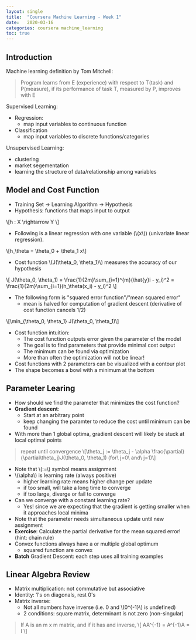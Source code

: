 ```yaml
---
layout: single
title:  "Coursera Machine Learning - Week 1"
date:   2020-03-16
categories: coursera machine_learning
toc: true
---
```


## Introduction

Machine learning definition by Tom Mitchell:

> Program learns from E (experience) with respect to T(task) and P(measure), if its performance of task T, measured by P, improves with E

Supervised Learning:
- Regression:
  - map input variables to continuous function
- Classification
  - map input variables to discrete functions/categories

Unsupervised Learning:
- clustering
- market segementation
- learning the structure of data/relationship among variables

## Model and Cost Function

- Training Set -> Learning Algorithm -> Hypothesis
- Hypothesis: functions that maps input to output

\\[h : X \rightarrow Y \\]

- Following is a linear regression with one variable (\\(x\\)) (univariate linear regression).

\\[h_\theta = \theta_0 + \theta_1 x\\]

- Cost function \\(J(\theta_0, \theta_1)\\) measures the accuracy of our hypothesis

<p>\[ J(\theta_0, \theta_1) = \frac{1}{2m}\sum_{i=1}^{m}(\hat{y}i - y_i)^2 = \frac{1}{2m}\sum_{i=1}(h_\theta(x_i) - y_i)^2 \]</p>

- The following form is "squared error function"/"mean squared error"
  - mean is halved for computation of gradient descent (derivative of cost function cancels 1/2)

\\[\min_{\theta_0, \theta_1} J(\theta_0, \theta_1)\\]

- Cost function intuition:
  - The cost function outputs error given the parameter of the model
  - The goal is to find parameters that provide minimal cost output
  - The minimum can be found via optimization
  - More than often the optimization will not be linear!
- Cost functions with 2 parameters can be visualized with a contour plot
- The shape becomes a bowl with a minimum at the bottom

## Parameter Learing
- How should we find the parameter that minimizes the cost function?
- **Gradient descent**:
  - Start at an arbitrary point
  - keep changing the paramter to reduce the cost until minimum can be found
- With more than 1 global optima, gradient descent will likely be stuck at local optimal points

> repeat until convergence
\\[\theta_j := \theta_j - \alpha \frac{\partial}{\partial\theta_j}J(\theta_0, \theta_1) (for\ j=0\ and\ j=1)\\]

- Note that \\(:=\\) symbol means assignment
- \\(\alpha\\) is learning rate (always positive)
  - higher learning rate means higher change per update
  - if too small, will take a long time to converge
  - if too large, diverge or fail to converge
- Can we converge with a constant learning rate?
  - Yes! since we are expecting that the gradient is getting smaller when it approaches local minima
- Note that the parameter needs simultaneous update until new assignment
- **Exercise**: Calculate the partial derivative for the mean squared error! (hint: chain rule)
- Convex functions always have a or multiple global optimum
  - squared function are convex
- **Batch** Gradient Descent: each step uses all training examples

## Linear Algebra Review
- Matrix multiplication: not commutative but associative
- Identity: 1's on diagonals, rest 0's
- Matrix inverse:
  - Not all numbers have inverse (i.e. 0 and \\(0^{-1}\\) is undefined)
  - 2 conditions: square matrix, determinant is not zero (non-singular)

> If A is an m x m matrix, and if it has and inverse,
\\[ AA^{-1} = A^{-1}A = I \\]
